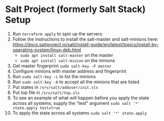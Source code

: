 # Salt Project (formerly Salt Stack) Setup

1. Run `terraform apply` to spin up the servers
2. Follow the instructions to install the salt-master and salt-minions here: https://docs.saltproject.io/salt/install-guide/en/latest/topics/install-by-operating-system/linux-deb.html
    - `sudo apt install salt-master` on the master
    - `sudo apt install salt-minion` on the minions
3. Get master fingerprint `sudo salt-key -F master`
4. Configure minions with master address and fingerprint
5. Run `sudo salt-key -L` to list the minions
6. Run `sudo salt-key -A` to accept all the minions that are listed
7. Put states in `/srv/salt/adduser/init.sls`
8. Put top file in `/srv/salt/top.sls`
9. To see an example of what will happen before you apply the state across all systems, supply the "test" argument `sudo salt '*' state.apply test=true`
10. To apply the state across all systems `sudo salt '*' state.apply`
